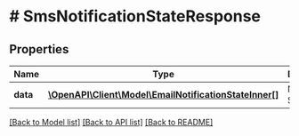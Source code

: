 # # SmsNotificationStateResponse

## Properties

Name | Type | Description | Notes
------------ | ------------- | ------------- | -------------
**data** | [**\OpenAPI\Client\Model\EmailNotificationStateInner[]**](EmailNotificationStateInner.md) | Notification States | [optional]

[[Back to Model list]](../../README.md#models) [[Back to API list]](../../README.md#endpoints) [[Back to README]](../../README.md)
